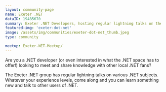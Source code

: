 ```yaml
---
layout: community-page
name: Exeter .NET
dataID: 19485670
summary: Exeter .NET Developers, hosting regular lightning talks on the .NET ecosystem
featured-img: 'exeter-dot-net'
image: /assets/img/communities/exeter-dot-net_thumb.jpeg
type: community

meetup: Exeter-NET-Meetup/
---
```

Are you a .NET developer (or even interested in what the .NET space has to offer!)
looking to meet and share knowledge with other local .NET fans?

The Exeter .NET group has regular lightning talks on various .NET subjects. Whatever your
experience levels, come along and you can learn something new and talk to
other users of .NET.

